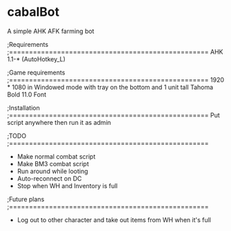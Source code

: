 # cabalBot
A simple AHK AFK farming bot

;Requirements
;==================================================
AHK 1.1-* (AutoHotkey_L)

;Game requirements
;==================================================
1920 * 1080 in Windowed mode with tray on the bottom and 1 unit tall
Tahoma Bold 11.0 Font

;Installation
;==================================================
Put script anywhere then run it as admin

;TODO
;==================================================

- Make normal combat script
- Make BM3 combat script
- Run around while looting
- Auto-reconnect on DC
- Stop when WH and Inventory is full

;Future plans
;==================================================
- Log out to other character and take out items from WH when it's full
